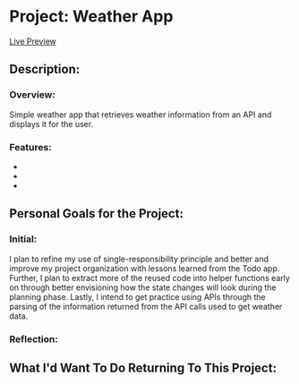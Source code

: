 # Project: Weather App

[Live Preview](https://sagewelky.github.io/weather/)

## Description:

### Overview:

Simple weather app that retrieves weather information from an API and displays it for the user.

### Features:

*
*
*


## Personal Goals for the Project:

### Initial:

I plan to refine my use of single-responsibility principle and better and improve my project organization with lessons learned from the Todo app. Further, I plan to extract more of the reused code into helper functions early on through better envisioning how the state changes will look during the planning phase. Lastly, I intend to get practice using APIs through the parsing of the information returned from the API calls used to get weather data.

### Reflection:


## What I'd Want To Do Returning To This Project:
